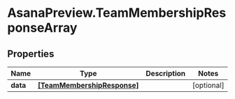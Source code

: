 # AsanaPreview.TeamMembershipResponseArray

## Properties
Name | Type | Description | Notes
------------ | ------------- | ------------- | -------------
**data** | [**[TeamMembershipResponse]**](TeamMembershipResponse.md) |  | [optional] 
